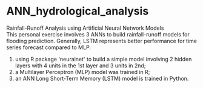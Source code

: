# ANN_hydrological_analysis
Rainfall-Runoff Analysis using Artificial Neural Network Models </br>
This personal exercise involves 3 ANNs to build rainfall-runoff models for flooding prediction. Generally, LSTM represents better performance for time series forecast compared to MLP.
1) using R package 'neuralnet' to build a simple model involving 2 hidden layers with 4 units in the 1st layer and 3 units in 2nd; 
2) a Multilayer Perceptron (MLP) model was trained in R;
3) an ANN Long Short-Term Memory (LSTM) model is trained in Python.

